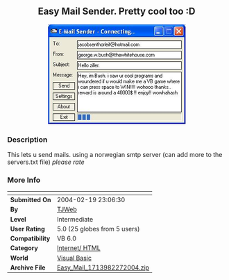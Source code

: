 ﻿<div align="center">

## Easy Mail Sender\. Pretty cool too :D

<img src="PIC20042271726121839.JPG">
</div>

### Description

This lets u send mails. using a norwegian smtp server (can add more to the servers.txt file) *please rate*
 
### More Info
 


<span>             |<span>
---                |---
**Submitted On**   |2004-02-19 23:06:30
**By**             |[TJWeb](https://github.com/Planet-Source-Code/PSCIndex/blob/master/ByAuthor/tjweb.md)
**Level**          |Intermediate
**User Rating**    |5.0 (25 globes from 5 users)
**Compatibility**  |VB 6\.0
**Category**       |[Internet/ HTML](https://github.com/Planet-Source-Code/PSCIndex/blob/master/ByCategory/internet-html__1-34.md)
**World**          |[Visual Basic](https://github.com/Planet-Source-Code/PSCIndex/blob/master/ByWorld/visual-basic.md)
**Archive File**   |[Easy\_Mail\_1713982272004\.zip](https://github.com/Planet-Source-Code/tjweb-easy-mail-sender-pretty-cool-too-d__1-52032/archive/master.zip)








